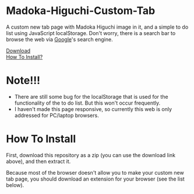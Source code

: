 Madoka-Higuchi-Custom-Tab
=========================
A custom new tab page with Madoka Higuchi image in it, and a simple to do list using JavaScript localStorage. Don't worry, there is a search bar to browse the web via <a href="google.com">Google</a>'s search engine. 

<a href="https://github.com/NavdPlay/Madoka-Higuchi-Custom-Tab/archive/refs/heads/main.zip">Download</a><br>
[How To Install?](#how-to-install)

Note!!!
=========================
- There are still some bug for the localStorage that is used for the functionality of the to do list. But this won't occur frequently.
- I haven't made this page responsive, so currently this web is only addressed for PC/laptop browsers.

How To Install
=========================
First, download this repository as a zip (you can use the download link above), and then extract it.

Because most of the browser doesn't allow you to make your custom new tab page, you should download an extension for your browser (see the list below).
